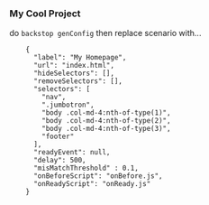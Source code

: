 
### My Cool Project

do `backstop genConfig`  then replace scenario with...

```
    {
      "label": "My Homepage",
      "url": "index.html",
      "hideSelectors": [],
      "removeSelectors": [],
      "selectors": [
        "nav",
        ".jumbotron",
        "body .col-md-4:nth-of-type(1)",
        "body .col-md-4:nth-of-type(2)",
        "body .col-md-4:nth-of-type(3)",
        "footer"
      ],
      "readyEvent": null,
      "delay": 500,
      "misMatchThreshold" : 0.1,
      "onBeforeScript": "onBefore.js",
      "onReadyScript": "onReady.js"
    }

```


